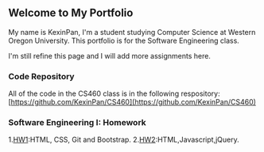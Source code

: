 ## Welcome to My Portfolio

My name is KexinPan, I'm a student studying Computer Science at Western Oregon University. This portfolio is for the Software Engineering class.

I'm still refine this page and I will add more assignments here.

### Code Repository

All of the code in the CS460 class is in the following respository:
[https://github.com/KexinPan/CS460](https://github.com/KexinPan/CS460)

### Software Engineering I: Homework

1.[HW1](CS460/HW1/):HTML, CSS, Git and Bootstrap.
2.[HW2](CS460/HW2/README.md/):HTML,Javascript,jQuery.



